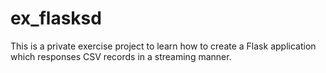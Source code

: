 # ex_flasksd

This is a private exercise project to learn how to create a Flask application
which responses CSV records in a streaming manner.
